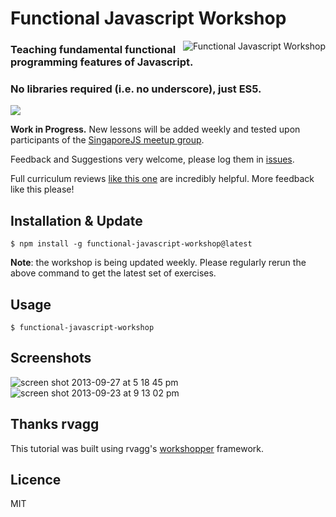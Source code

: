 

# Functional Javascript Workshop
<img alt="Functional Javascript Workshop" src="https://f.cloud.github.com/assets/43438/1368315/63919ad8-3997-11e3-909e-8193f5a94b59.png" align="right">



### Teaching fundamental functional programming features of Javascript.

### No libraries required (i.e. no underscore), just ES5.

<a href="https://nodei.co/npm/functional-javascript-workshop/" ><img src="https://nodei.co/npm/functional-javascript-workshop.png?downloads=true&stars=true"></a>


**Work in Progress.** New lessons will be added weekly and tested upon participants of the [SingaporeJS meetup group](http://www.meetup.com/Singapore-JS/).

Feedback and Suggestions very welcome, please log them in [issues](https://github.com/timoxley/functional-javascript-workshop/issues). 

Full curriculum reviews [like this one](https://github.com/timoxley/functional-javascript-workshop/issues/7) are incredibly helpful. More feedback like this please!


## Installation & Update

```
$ npm install -g functional-javascript-workshop@latest
```

**Note**: the workshop is being updated weekly. 
Please regularly rerun the above command to get the latest set of exercises.

## Usage

```
$ functional-javascript-workshop
```

## Screenshots

![screen shot 2013-09-27 at 5 18 45 pm](https://f.cloud.github.com/assets/43438/1225514/08c87a70-276a-11e3-8db7-485e3c760373.png)
![screen shot 2013-09-23 at 9 13 02 pm](https://f.cloud.github.com/assets/43438/1191466/f289f38a-2451-11e3-9ba5-a3c224b5ca97.png)

## Thanks rvagg

This tutorial was built using rvagg's [workshopper](https://github.com/rvagg/workshopper) framework.

## Licence

MIT
